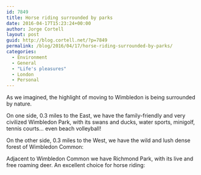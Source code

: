 ```yaml
---
id: 7849
title: Horse riding surrounded by parks
date: 2016-04-17T15:23:24+00:00
author: Jorge Cortell
layout: post
guid: http://blog.cortell.net/?p=7849
permalink: /blog/2016/04/17/horse-riding-surrounded-by-parks/
categories:
  - Environment
  - General
  - "Life's pleasures"
  - London
  - Personal
---
```

As we imagined, the highlight of moving to Wimbledon is being surrounded by nature.

On one side, 0.3 miles to the East, we have the family-friendly and very civilized Wimbledon Park, with its swans and ducks, water sports, minigolf, tennis courts… even beach volleyball!
  


On the other side, 0.3 miles to the West, we have the wild and lush dense forest of Wimbledon Common:
  


Adjacent to Wimbledon Common we have Richmond Park, with its live and free roaming deer. An excellent choice for horse riding: